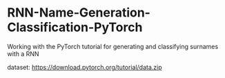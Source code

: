 # RNN-Name-Generation-Classification-PyTorch
Working with the PyTorch tutorial for generating and classifying surnames with a RNN

dataset: https://download.pytorch.org/tutorial/data.zip
